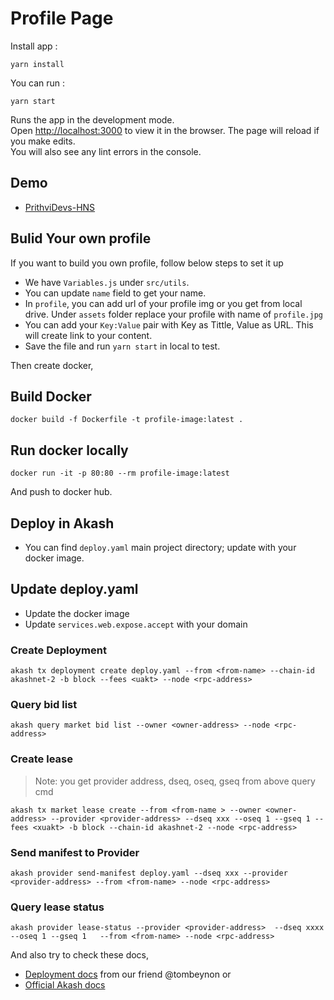# Profile Page

Install app  :
 ```
 yarn install
 ```
You can run :  
```
yarn start
```

Runs the app in the development mode.\
Open [http://localhost:3000](http://localhost:3000) to view it in the browser.
The page will reload if you make edits.\
You will also see any lint errors in the console.

## Demo 
- [PrithviDevs-HNS](http://profile.prithvidevs.hns.to)

## Bulid Your own profile
If you want to  build you own profile, follow below steps to  set it up
- We have `Variables.js` under `src/utils`.
- You can update `name` field to get your name.
- In `profile`, you can add url of your profile img or  you get from local drive. Under `assets` folder replace your profile with name of  `profile.jpg`
- You can add your `Key:Value` pair with Key as Tittle, Value as URL. This will create link to your content.
- Save the file and run `yarn start` in local to test. 

Then create docker, 
## Build Docker
```
docker build -f Dockerfile -t profile-image:latest .
```
## Run docker locally
```
docker run -it -p 80:80 --rm profile-image:latest
```
And push to docker hub.

## Deploy in Akash
- You can find `deploy.yaml` main project directory; update with your docker image.
## Update deploy.yaml 
- Update  the docker image
- Update `services.web.expose.accept` with your domain

### Create Deployment 
```
akash tx deployment create deploy.yaml --from <from-name> --chain-id akashnet-2 -b block --fees <uakt> --node <rpc-address>
```
### Query bid list 

```
akash query market bid list --owner <owner-address> --node <rpc-address>
```
### Create lease
>Note: you get provider address, dseq, oseq, gseq from above query cmd
```
akash tx market lease create --from <from-name > --owner <owner-address> --provider <provider-address> --dseq xxx --oseq 1 --gseq 1 --fees <xuakt> -b block --chain-id akashnet-2 --node <rpc-address>

```

### Send manifest to Provider
```
akash provider send-manifest deploy.yaml --dseq xxx --provider <provider-address> --from <from-name> --node <rpc-address>
```
### Query lease status 
```
akash provider lease-status --provider <provider-address>  --dseq xxxx --oseq 1 --gseq 1   --from <from-name> --node <rpc-address>
```

And also try to check these docs, 
- [ Deployment docs](https://github.com/tombeynon/akash-hello-world) from our friend @tombeynon or 
- [Official Akash docs](https://docs.akash.network/guides/deploy) 
